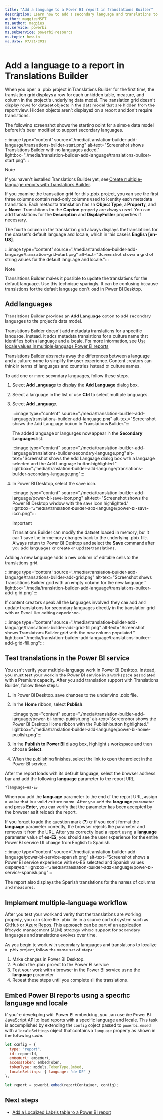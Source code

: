 ```yaml
---
title: "Add a language to a Power BI report in Translations Builder"
description: Learn how to add a secondary language and translations to a Power BI report by using Translations Builder.
author: maggiesMSFT   
ms.author: maggies
ms.service: powerbi
ms.subservice: powerbi-resource
ms.topic: how-to
ms.date: 07/21/2023
---
```

# Add a language to a report in Translations Builder

When you open a .pbix project in Translations Builder for the first time, the translation grid displays a row  for each unhidden table, measure, and column in the project's underlying data model. The translation grid doesn't display rows for dataset objects in the data model that are hidden from the report view. Hidden objects aren't displayed on a report and don't require translations.

The following screenshot shows the starting point for a simple data model before it's been modified to support secondary languages.

:::image type="content" source="./media/translation-builder-add-language/translations-builder-start.png" alt-text="Screenshot shows Translations Builder with no languages added." lightbox="./media/translation-builder-add-language/translations-builder-start.png":::

> [!NOTE]
> If you haven't installed Translations Builder yet, see [Create multiple-language reports with Translations Builder](translation-builder.md).

If you examine the translation grid for this .pbix project, you can see the first three columns contain read-only columns used to identity each metadata translation. Each metadata translation has an **Object Type**, a **Property**, and a **Name**. Translations for the **Caption** property are always used. You can add translations for the **Description** and **DisplayFolder** properties if necessary.

The fourth column in the translation grid always displays the translations for the dataset's default language and locale, which in this case is **English [en-US]**.

:::image type="content" source="./media/translation-builder-add-language/translation-grid-start.png" alt-text="Screenshot shows a grid of string values for the default language and locale.":::

> [!NOTE]
> Translations Builder makes it possible to update the translations for the default language. Use this technique sparingly. It can be confusing because translations for the default language don't load in Power BI Desktop.

## Add languages

Translations Builder provides an **Add Language** option to add secondary languages to the project's data model.

Translations Builder doesn't add metadata translations for a specific language. Instead, it adds metadata translations for a culture name that identifies both a language and a locale. For more information, see [Use locale values in multiple-language Power BI reports](multiple-language-locale.md).

Translations Builder abstracts away the differences between a language and a culture name to simplify the user experience. Content creators can think in terms of languages and countries instead of culture names.

To add one or more secondary languages, follow these steps.

1. Select **Add Language** to display the **Add Language** dialog box.

1. Select a language in the list or use **Ctrl** to select multiple languages.

1. Select **Add Language**.

   :::image type="content" source="./media/translation-builder-add-language/translations-builder-add-language.png" alt-text="Screenshot shows the Add Language button in Translations Builder.":::

   The added language or languages now appear in the **Secondary Languages** list.

   :::image type="content" source="./media/translation-builder-add-language/translations-builder-secondary-language.png" alt-text="Screenshot shows the Add Language dialog box with a language selected and the Add Language button highlighted." lightbox="./media/translation-builder-add-language/translations-builder-secondary-language.png":::

1. In Power BI Desktop, select the save icon.

   :::image type="content" source="./media/translation-builder-add-language/power-bi-save-icon.png" alt-text="Screenshot shows the Power BI Desktop window with the save icon highlighted." lightbox="./media/translation-builder-add-language/power-bi-save-icon.png":::

   > [!IMPORTANT]
   > Translations Builder can modify the dataset loaded in memory, but it can't save the in-memory changes back to the underlying .pbix file. Always return to Power BI Desktop and select the **Save** command after you add languages or create or update translations.

Adding a new language adds a new column of editable cells to the translations grid.

:::image type="content" source="./media/translation-builder-add-language/translations-builder-add-grid.png" alt-text="Screenshot shows Translations Builder grid with an empty column for the new language." lightbox="./media/translation-builder-add-language/translations-builder-add-grid.png":::

If content creators speak all the languages involved, they can add and update translations for secondary languages directly in the translation grid with an Excel-like editing experience.

:::image type="content" source="./media/translation-builder-add-language/translations-builder-add-grid-fill.png" alt-text="Screenshot shows Translations Builder grid with the new column populated." lightbox="./media/translation-builder-add-language/translations-builder-add-grid-fill.png":::

## Test translations in the Power BI service

You can't verify your multiple-language work in Power BI Desktop. Instead, you must test your work in the Power BI service in a workspace associated with a Premium capacity. After you add translation support with Translations Builder, follow these steps:

1. In Power BI Desktop, save changes to the underlying .pbix file.

1. In the **Home** ribbon, select **Publish**.

   :::image type="content" source="./media/translation-builder-add-language/power-bi-home-publish.png" alt-text="Screenshot shows the Power BI Desktop Home ribbon with the Publish button highlighted." lightbox="./media/translation-builder-add-language/power-bi-home-publish.png":::

1. In the **Publish to Power BI** dialog box, highlight a workspace and then choose **Select**.

1. When the publishing finishes, select the link to open the project in the Power BI service.

After the report loads with its default language, select the browser address bar and add the following **language** parameter to the report URL.

```http
?language=es-ES
```

When you add the **language** parameter to the end of the report URL, assign a value that is a valid culture name. After you add the **language** parameter and press **Enter**, you can verify that the parameter has been accepted by the browser as it reloads the report.

If you forget to add the question mark (**?**) or if you don't format the **language** parameter correctly, the browser rejects the parameter and removes it from the URL. After you correctly load a report using a **language** parameter value of **es-ES**, you should see the user experience for the entire Power BI service UI change from English to Spanish.

:::image type="content" source="./media/translation-builder-add-language/power-bi-service-spanish.png" alt-text="Screenshot shows a Power BI service experience with es-ES selected and Spanish values displayed." lightbox="./media/translation-builder-add-language/power-bi-service-spanish.png":::

The report also displays the Spanish translations for the names of columns and measures.

## Implement multiple-language workflow

After you test your work and verify that the translations are working properly, you can store the .pbix file in a source control system such as GitHub or [Azure Repos](/azure/devops/repos/). This approach can be part of an application lifecycle management (ALM) strategy where support for secondary languages and translations evolves over time.

As you begin to work with secondary languages and translations to localize a .pbix project, follow the same set of steps:

1. Make changes in Power BI Desktop.
1. Publish the .pbix project to the Power BI service.
1. Test your work with a browser in the Power BI service using the **language** parameter.
1. Repeat these steps until you complete all the translations.

## Embed Power BI reports using a specific language and locale

If you're developing with Power BI embedding, you can use the Power BI JavaScript API to load reports with a specific language and locale. This task is accomplished by extending the `config` object passed to `powerbi.embed` with a `localeSettings` object that contains a `language` property as shown in the following code.

``` javascript
let config = {
  type: "report",
  id: reportId,
  embedUrl: embedUrl,
  accessToken: embedToken,
  tokenType: models.TokenType.Embed,
  localeSettings: { language: "de-DE" }
};

let report = powerbi.embed(reportContainer, config);
```

## Next steps

- [Add a Localized Labels table to a Power BI report](translation-builder-localize-label.md)
